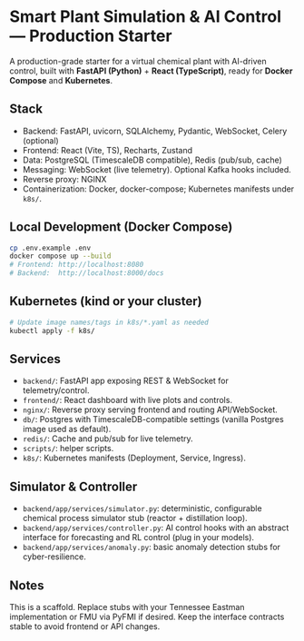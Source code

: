 # Smart Plant Simulation & AI Control — Production Starter

A production-grade starter for a virtual chemical plant with AI-driven control,
built with **FastAPI (Python)** + **React (TypeScript)**, ready for **Docker Compose** and **Kubernetes**.

## Stack
- Backend: FastAPI, uvicorn, SQLAlchemy, Pydantic, WebSocket, Celery (optional)
- Frontend: React (Vite, TS), Recharts, Zustand
- Data: PostgreSQL (TimescaleDB compatible), Redis (pub/sub, cache)
- Messaging: WebSocket (live telemetry). Optional Kafka hooks included.
- Reverse proxy: NGINX
- Containerization: Docker, docker-compose; Kubernetes manifests under `k8s/`.

## Local Development (Docker Compose)
```bash
cp .env.example .env
docker compose up --build
# Frontend: http://localhost:8080
# Backend:  http://localhost:8000/docs
```

## Kubernetes (kind or your cluster)
```bash
# Update image names/tags in k8s/*.yaml as needed
kubectl apply -f k8s/
```

## Services
- `backend/`: FastAPI app exposing REST & WebSocket for telemetry/control.
- `frontend/`: React dashboard with live plots and controls.
- `nginx/`: Reverse proxy serving frontend and routing API/WebSocket.
- `db/`: Postgres with TimescaleDB-compatible settings (vanilla Postgres image used as default).
- `redis/`: Cache and pub/sub for live telemetry.
- `scripts/`: helper scripts.
- `k8s/`: Kubernetes manifests (Deployment, Service, Ingress).

## Simulator & Controller
- `backend/app/services/simulator.py`: deterministic, configurable chemical process simulator stub (reactor + distillation loop).
- `backend/app/services/controller.py`: AI control hooks with an abstract interface for forecasting and RL control (plug in your models).
- `backend/app/services/anomaly.py`: basic anomaly detection stubs for cyber-resilience.

## Notes
This is a scaffold. Replace stubs with your Tennessee Eastman implementation or FMU via PyFMI if desired.
Keep the interface contracts stable to avoid frontend or API changes.
